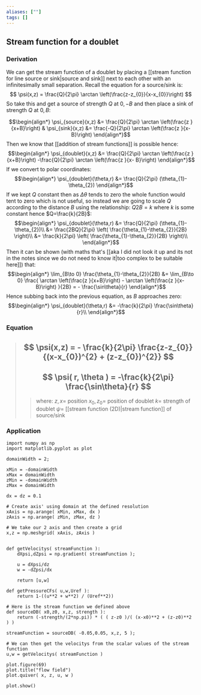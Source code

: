 ```yaml
---
aliases: [""]
tags: []
---
```


## Stream function for a doublet

### Derivation
We can get the stream function of a doublet by placing a [[stream function for line source or sink|source and sink]] next to each other with an infinitesimally small separation. Recall the equation for a source/sink is:
$$ \psi(x,z) = \frac{Q}{2\pi} \arctan \left(\frac{z-z_{0}}{x-x_{0}}\right)  $$ So take this and get a source of strength $Q$ at $0,-B$ and then place a sink of strength $Q$ at $0 , B$:

$$\begin{align*}
\psi_{source}(x,z) &=  \frac{Q}{2\pi} \arctan \left(\frac{z }{x+B}\right) & \psi_{sink}(x,z) &=  \frac{-Q}{2\pi} \arctan \left(\frac{z }{x- B}\right)
\end{align*}$$
Then we know that [[addition of stream functions]] is possible hence:
$$\begin{align*}
\psi_{doublet}(x,z) &=  \frac{Q}{2\pi} \arctan \left(\frac{z }{x+B}\right) -\frac{Q}{2\pi} \arctan \left(\frac{z }{x- B}\right) 
\end{align*}$$
If we convert to polar coordinates:
$$\begin{align*}
\psi_{doublet}(\theta,r) &=  \frac{Q}{2\pi} (\theta_{1}-\theta_{2})
\end{align*}$$
If we kept $Q$ constant then as $\Delta \theta$ tends to zero the whole function would tent to zero which is not useful, so instead we are going to scale $Q$ according to the distance $B$ using the relationship: $Q2B=k$ where $k$ is some constant hence $Q=\frac{k}{2B}$:
$$\begin{align*}
\psi_{doublet}(\theta,r) &=  \frac{Q}{2\pi} (\theta_{1}-\theta_{2})\\
  &=  \frac{2BQ}{2\pi} \left( \frac{\theta_{1}-\theta_{2}}{2B} \right)\\
  &=  \frac{k}{2\pi} \left( \frac{\theta_{1}-\theta_{2}}{2B} \right)\\
\end{align*}$$
Then it can be shown (with maths that's [[aka I did not look it up and its not in the notes since we do not need to know it|too complex to be suitable here]]) that:
$$\begin{align*}
\lim_{B\to 0} \frac{\theta_{1}-\theta_{2}}{2B} &= \lim_{B\to 0} \frac{  \arctan \left(\frac{z }{x+B}\right) -  \arctan \left(\frac{z }{x- B}\right)  }{2B} = - \frac{\sin\theta}{r}
\end{align*}$$
Hence subbing back into the previous equation, as $B$ approaches zero:
$$\begin{align*}
\psi_{doublet}(\theta,r)  &=  -\frac{k}{2\pi} \frac{\sin\theta}{r}\\
\end{align*}$$
### Equation

> ## $$ \psi(x,z) = - \frac{k}{2\pi} \frac{z-z_{0}}{(x-x_{0})^{2} + (z-z_{0})^{2}}  $$ 
> ## $$ \psi( r, \theta ) =  -\frac{k}{2\pi} \frac{\sin\theta}{r} $$ 
>> where:
>> $z,x=$ position
>> $x_{0},z_{0}=$ position of doublet
>> $k=$ strength of doublet
>> $\psi=$ [[stream function (2D)|stream function]] of source/sink

### Application


```jupyter
import numpy as np
import matplotlib.pyplot as plot

domainWidth = 2;

xMin = -domainWidth
xMax = domainWidth
zMin = -domainWidth
zMax = domainWidth

dx = dz = 0.1

# Create axis' using domain at the defined resolution
xAxis = np.arange( xMin, xMax, dx )
zAxis = np.arange( zMin, zMax, dz )

# We take our 2 axis and then create a grid
x,z = np.meshgrid( xAxis, zAxis )
 

def getVelocitys( streamFunction ):
	dXpsi,dZpsi = np.gradient( streamFunction );
	
	u = dXpsi/dz
	w = -dZpsi/dx
	
	return [u,w]

def getPressureCFs( u,w,Uref ):
	return 1-((u**2 + w**2) / (Uref**2))

# Here is the stream function we defined above
def sourceDB( x0,z0, x,z, strength ): 
    return (-strength/(2*np.pi)) * ( ( z-z0 )/( (x-x0)**2 + (z-z0)**2 ) )
 
streamFunction = sourceDB( -0.05,0.05, x,z, 5 );

# We can then get the velocitys from the scalar values of the stream function
u,w = getVelocitys( streamFunction )

plot.figure(69)
plot.title("flow field")
plot.quiver( x, z, u, w )

plot.show()

```